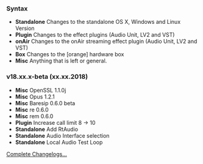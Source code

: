 ### Syntax

- **Standalone** Changes to the standalone OS X, Windows and Linux Version
- **Plugin** Changes to the effect plugins (Audio Unit, LV2 and VST)
- **onAir** Changes to the onAir streaming effect plugin (Audio Unit, LV2 and VST)
- **Box** Changes to the [orange] hardware box
- **Misc** Anything that is left or general.


### v18.xx.x-beta (xx.xx.2018)

- **Misc** OpenSSL 1.1.0j
- **Misc** Opus 1.2.1
- **Misc** Baresip 0.6.0 beta
- **Misc** re 0.6.0
- **Misc** rem 0.6.0
- **Plugin** Increase call limit 8 -> 10
- **Standalone** Add RtAudio 
- **Standalone** Audio Interface selection
- **Standalone** Local Audio Test Loop



[Complete Changelogs...](https://github.com/Studio-Link-v2/backend/blob/v18.02.x/CHANGELOG-ARCHIVE.md)
